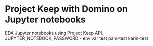 # Project Keep with Domino on Jupyter notebooks
EDA Jupyter notebooks using Project Keep API.
<br>
JUPYTER_NOTEBOOK_PASSWORD - env var test
pam-test
karin-test

